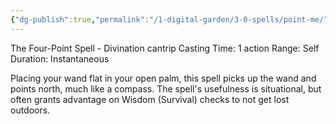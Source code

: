 ```yaml
---
{"dg-publish":true,"permalink":"/1-digital-garden/3-0-spells/point-me/","tags":["DnDB-done"]}
---
```


The Four-Point Spell - Divination cantrip 
Casting Time: 1 action 
Range: Self 
Duration: Instantaneous 

Placing your wand flat in your open palm, this spell picks up the wand and points north, much like a compass. The spell's usefulness is situational, but often grants advantage on Wisdom (Survival) checks to not get lost outdoors.